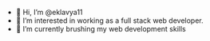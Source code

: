 - 👋 Hi, I’m @eklavya11
- 👀 I’m interested in working as a full stack web developer.
- 🌱 I’m currently brushing my web development skills

<!---
eklavya11/eklavya11 is a ✨ special ✨ repository because its `README.md` (this file) appears on your GitHub profile.
You can click the Preview link to take a look at your changes.
--->
